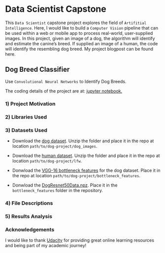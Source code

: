
# Data Scientist Capstone

This `Data Scientist` capstone project explores the field of `Artifitial Intelligence`. Here, I would like to build a `Computer Vision` pipeline that can be used within a web or mobile app to process real-world, user-supplied images. In this project, given an image of a dog, the algorithm will identify and estimate the canine’s breed. If supplied an image of a human, the code will identify the resembling dog breed. My project blogpost can be found here.

## Dog Breed Classifier

Use `Convolutional Neural Networks` to Identify Dog Breeds.

The coding details of the project are at: [jupyter notebook.](https://github.com/yyhzyq123/project4/blob/master/dog_app.ipynb)

### 1) Project Motivation

### 2) Libraries Used

### 3) Datasets Used

- Download the [dog dataset](https://s3-us-west-1.amazonaws.com/udacity-aind/dog-project/dogImages.zip).  Unzip the folder and place it in the repo at location `path/to/dog-project/dog_images`. 

- Download the [human dataset](https://s3-us-west-1.amazonaws.com/udacity-aind/dog-project/lfw.zip).  Unzip the folder and place it in the repo at location `path/to/dog-project/lfw`.  

- Donwload the [VGG-16 bottleneck features](https://s3-us-west-1.amazonaws.com/udacity-aind/dog-project/DogVGG16Data.npz) for the dog dataset. Place it in the repo at location `path/to/dog-project/bottleneck_features`.

- Donwload the [DogResnet50Data.npz](https://s3-us-west-1.amazonaws.com/udacity-aind/dog-project/DogResnet50Data.npz). Place it in the `bottleneck_features` folder in the repository.

### 4) File Descriptions

### 5) Results Analysis

### Acknowledgements

I would like to thank [Udacity](https://learn.udacity.com/nanodegrees/nd025) for providing great online learning resources and being part of my academic journey!

